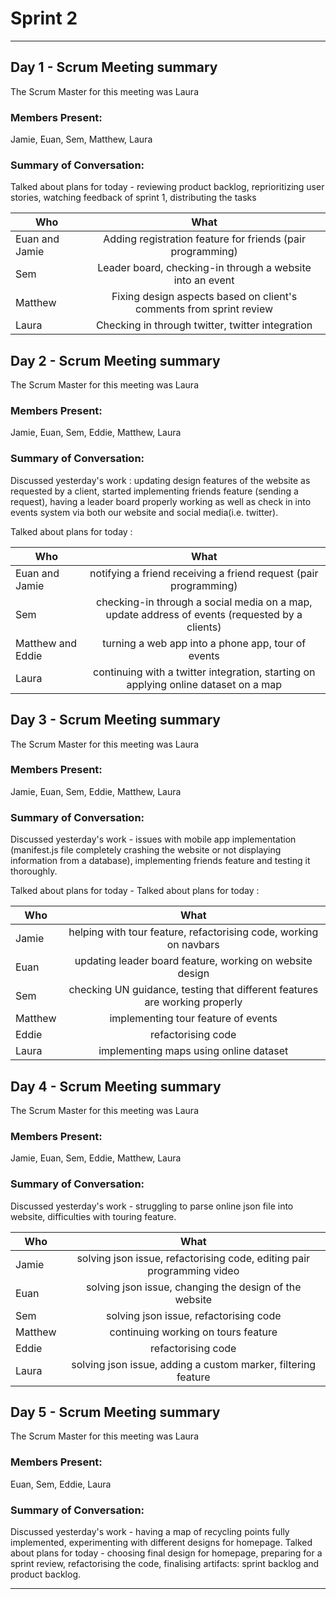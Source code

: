 # Sprint 2

---

## Day 1 - Scrum Meeting summary
The Scrum Master for this meeting was Laura

### Members Present:
Jamie, Euan, Sem, Matthew, Laura

### Summary of Conversation:

Talked about plans for today - reviewing product backlog, reprioritizing user stories, watching feedback of sprint 1, distributing the tasks

| Who        | What           |
| ------------- |:-------------:|
| Euan and Jamie  | Adding registration feature for friends (pair programming)  | 
| Sem      | Leader board, checking-in through a website  into an event|
| Matthew | Fixing design aspects based on client's comments from sprint review |
| Laura | Checking in through twitter, twitter integration|


## Day 2 - Scrum Meeting summary
The Scrum Master for this meeting was Laura

### Members Present:
Jamie, Euan, Sem, Eddie, Matthew, Laura

### Summary of Conversation:
Discussed yesterday's work : updating design features of the website as requested by a client, started implementing friends feature (sending a request), having a leader board properly working as well as check in into events system via both our website and social media(i.e. twitter).

Talked about plans for today :

| Who        | What           |
| ------------- |:-------------:|
| Euan and Jamie  | notifying a friend receiving a friend request (pair programming)  | 
| Sem      |checking-in through a social media on a map, update address of events (requested by a clients)|
| Matthew and Eddie | turning a web app into a phone app, tour of events |
| Laura | continuing with a twitter integration, starting on applying online dataset on a map|

## Day 3 - Scrum Meeting summary
The Scrum Master for this meeting was Laura

### Members Present:
Jamie, Euan, Sem, Eddie, Matthew, Laura

### Summary of Conversation:
Discussed yesterday's work - issues with mobile app implementation (manifest.js file completely crashing the website or not displaying information from a database), implementing friends feature and testing it thoroughly.

Talked about plans for today - Talked about plans for today :

| Who        | What           |
| ------------- |:-------------:|
| Jamie  | helping with tour feature, refactorising code, working on navbars| 
| Euan  | updating leader board feature, working on website design| 
| Sem      |checking UN guidance, testing that different features are working properly|
| Matthew  | implementing tour feature of events |
| Eddie | refactorising code|
| Laura | implementing maps using online dataset|


## Day 4 - Scrum Meeting summary
The Scrum Master for this meeting was Laura

### Members Present:
Jamie, Euan, Sem, Eddie, Matthew, Laura

### Summary of Conversation:
Discussed yesterday's work - struggling to parse online json file into website, difficulties with touring feature.

| Who        | What           |
| ------------- |:-------------:|
| Jamie  | solving json issue, refactorising code, editing pair programming video| 
| Euan  | solving json issue, changing the design of the website| 
| Sem      | solving json issue, refactorising code |
| Matthew  | continuing working on tours feature |
| Eddie | refactorising code|
| Laura | solving json issue, adding a custom marker, filtering feature|

## Day 5 - Scrum Meeting summary
The Scrum Master for this meeting was Laura

### Members Present:
Euan, Sem, Eddie, Laura

### Summary of Conversation:
Discussed yesterday's work - having a map of recycling points fully implemented, experimenting with different designs for homepage.
Talked about plans for today - choosing final design for homepage, preparing for a sprint review, refactorising the code, finalising artifacts: sprint backlog and product backlog.




---
